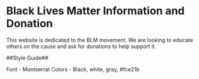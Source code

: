 # Black Lives Matter Information and Donation #

This website is dedicated to the BLM movement. We are looking to educate others on the cause and ask for donations to help support it.

##Style Guide##

Font - Montserrat
Colors - Black, white, gray, #fce21b